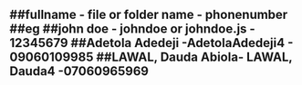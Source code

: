 ##fullname - file or folder name - phonenumber
##eg
##john doe - johndoe or johndoe.js - 12345679
##Adetola Adedeji -AdetolaAdedeji4 - 09060109985
##LAWAL, Dauda Abiola- LAWAL, Dauda4 -07060965969
----------------------------------------------